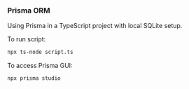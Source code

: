### Prisma ORM

Using Prisma in a TypeScript project with local SQLite setup.

To run script: 
```sh
npx ts-node script.ts
```

To access Prisma GUI: 
```sh
npx prisma studio
```